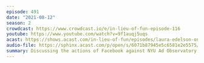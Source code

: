 ```yaml
---
episode: 491
date: "2021-08-12"
season: 2
crowdcast: https://www.crowdcast.io/e/in-lieu-of-fun-episode-116
youtube: https://www.youtube.com/watch?v=9f1auqj5uqs
acast: https://shows.acast.com/in-lieu-of-fun/episodes/laura-edelson-on-platform-access-and-its-discontents
audio-file: https://sphinx.acast.com/p/open/s/6071b87945e5c6581e2e5575/e/6116e0ac4ef3000012c310ab/media.mp3
summary: Discussing the actions of Facebook against NYU Ad Observatory
---
```

